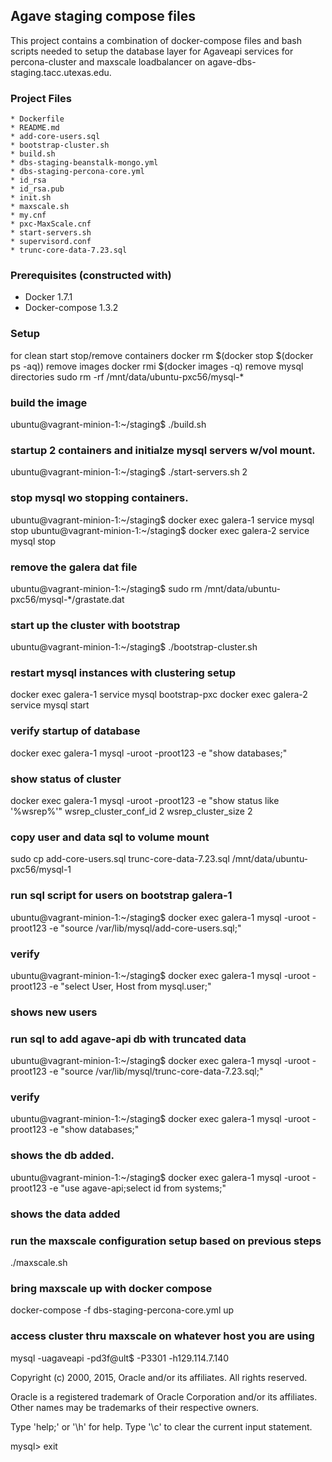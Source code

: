 ## Agave staging compose files

This project contains a combination of docker-compose files and bash scripts needed to setup the database layer for Agaveapi services 
for percona-cluster and maxscale loadbalancer on agave-dbs-staging.tacc.utexas.edu.  

### Project Files
    * Dockerfile
    * README.md
    * add-core-users.sql
    * bootstrap-cluster.sh
    * build.sh
    * dbs-staging-beanstalk-mongo.yml
    * dbs-staging-percona-core.yml
    * id_rsa
    * id_rsa.pub
    * init.sh
    * maxscale.sh
    * my.cnf
    * pxc-MaxScale.cnf
    * start-servers.sh
    * supervisord.conf
    * trunc-core-data-7.23.sql

### Prerequisites (constructed with)
   * Docker 1.7.1
   * Docker-compose 1.3.2

### Setup

for clean start
stop/remove containers
 docker rm $(docker stop $(docker ps -aq))
remove images
 docker rmi $(docker images -q)
remove mysql directories
  sudo rm -rf /mnt/data/ubuntu-pxc56/mysql-*

### build the image
ubuntu@vagrant-minion-1:~/staging$ ./build.sh

### startup 2 containers and initialze mysql servers w/vol mount.
ubuntu@vagrant-minion-1:~/staging$ ./start-servers.sh 2

### stop mysql wo stopping containers.
ubuntu@vagrant-minion-1:~/staging$ docker exec galera-1 service mysql stop
ubuntu@vagrant-minion-1:~/staging$ docker exec galera-2 service mysql stop

### remove the galera dat file
ubuntu@vagrant-minion-1:~/staging$ sudo rm /mnt/data/ubuntu-pxc56/mysql-*/grastate.dat

### start up the cluster with bootstrap
ubuntu@vagrant-minion-1:~/staging$ ./bootstrap-cluster.sh

### restart mysql instances with clustering setup
docker exec galera-1 service mysql bootstrap-pxc
docker exec galera-2 service mysql start 
### verify startup of database
docker exec galera-1 mysql -uroot -proot123 -e "show databases;"

### show status of cluster
docker exec galera-1 mysql -uroot -proot123 -e "show status like '%wsrep%'"
wsrep_cluster_conf_id	2
wsrep_cluster_size	2

### copy user and data sql to volume mount
sudo cp add-core-users.sql trunc-core-data-7.23.sql /mnt/data/ubuntu-pxc56/mysql-1

### run sql script for users on bootstrap galera-1
ubuntu@vagrant-minion-1:~/staging$ docker exec galera-1 mysql -uroot -proot123 -e "source /var/lib/mysql/add-core-users.sql;"

### verify
ubuntu@vagrant-minion-1:~/staging$ docker exec galera-1 mysql -uroot -proot123 -e "select User, Host from mysql.user;"
### shows new users

### run sql to add agave-api db with truncated data
ubuntu@vagrant-minion-1:~/staging$ docker exec galera-1 mysql -uroot -proot123 -e "source /var/lib/mysql/trunc-core-data-7.23.sql;"

### verify
ubuntu@vagrant-minion-1:~/staging$ docker exec galera-1 mysql -uroot -proot123 -e "show databases;"
### shows the db added.
ubuntu@vagrant-minion-1:~/staging$ docker exec galera-1 mysql -uroot -proot123 -e "use agave-api;select id from systems;"
### shows the data added

### run the maxscale configuration setup based on previous steps
./maxscale.sh

### bring maxscale up with docker compose
 docker-compose -f dbs-staging-percona-core.yml up

### access cluster thru maxscale on whatever host you are using
mysql -uagaveapi -pd3f@ult$ -P3301 -h129.114.7.140

Copyright (c) 2000, 2015, Oracle and/or its affiliates. All rights reserved.

Oracle is a registered trademark of Oracle Corporation and/or its
affiliates. Other names may be trademarks of their respective
owners.

Type 'help;' or '\h' for help. Type '\c' to clear the current input statement.

mysql> exit

